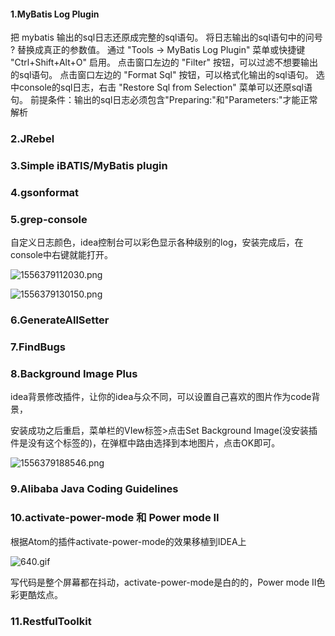 #### 1.MyBatis Log Plugin

把 mybatis 输出的sql日志还原成完整的sql语句。 将日志输出的sql语句中的问号 ? 替换成真正的参数值。 通过 "Tools -> MyBatis Log Plugin" 菜单或快捷键 "Ctrl+Shift+Alt+O" 启用。 点击窗口左边的 "Filter" 按钮，可以过滤不想要输出的sql语句。 点击窗口左边的 "Format Sql" 按钮，可以格式化输出的sql语句。 选中console的sql日志，右击 "Restore Sql from Selection" 菜单可以还原sql语句。 前提条件：输出的sql日志必须包含"Preparing:"和"Parameters:"才能正常解析

### 2.JRebel

### 3.Simple iBATIS/MyBatis plugin

### 4.gsonformat

### 5.grep-console

自定义日志颜色，idea控制台可以彩色显示各种级别的log，安装完成后，在console中右键就能打开。

![1556379112030.png](https://blog-07.oss-cn-guangzhou.aliyuncs.com/picBak/1556379112030.png)

![1556379130150.png](https://blog-07.oss-cn-guangzhou.aliyuncs.com/picBak/1556379130150.png)

### 6.GenerateAllSetter

### 7.FindBugs 

### 8.Background Image Plus

idea背景修改插件，让你的idea与众不同，可以设置自己喜欢的图片作为code背景，

安装成功之后重启，菜单栏的VIew标签>点击Set Background Image(没安装插件是没有这个标签的)，在弹框中路由选择到本地图片，点击OK即可。

![1556379188546.png](https://blog-07.oss-cn-guangzhou.aliyuncs.com/picBak/1556379188546.png)

### 9.Alibaba Java Coding Guidelines

### 10.activate-power-mode 和 Power mode II

根据Atom的插件activate-power-mode的效果移植到IDEA上

![640.gif](https://blog-07.oss-cn-guangzhou.aliyuncs.com/picBak/640.gif)

写代码是整个屏幕都在抖动，activate-power-mode是白的的，Power mode II色彩更酷炫点。

### 11.RestfulToolkit